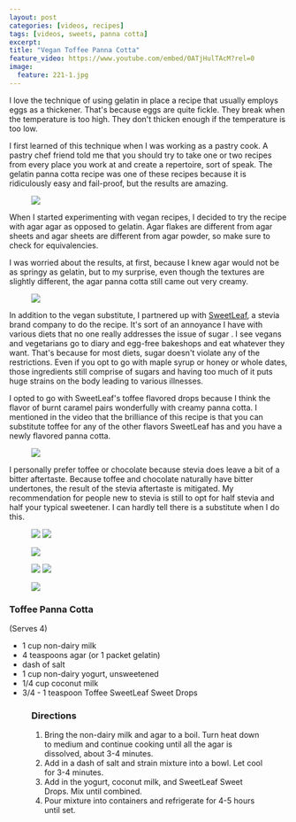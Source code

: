 ```yaml
---
layout: post
categories: [videos, recipes]
tags: [videos, sweets, panna cotta]
excerpt: 
title: "Vegan Toffee Panna Cotta"
feature_video: https://www.youtube.com/embed/0ATjHulTAcM?rel=0
image:
  feature: 221-1.jpg
---
```


I love the technique of using gelatin in place a recipe that usually employs eggs as a thickener.  That's because eggs are quite fickle.  They break when the temperature is too high.  They don't thicken enough if the temperature is too low.  

I first learned of this technique when I was working as a pastry cook.  A pastry chef friend told me that you should try to take one or two recipes from every place you work at and create a repertoire, sort of speak.  The gelatin panna cotta recipe was one of these recipes because it is ridiculously easy and fail-proof, but the results are amazing.

<figure>
    <img src="/images/221-4.jpg">
</figure> 

When I started experimenting with vegan recipes, I decided to try the recipe with agar agar as opposed to gelatin.  Agar flakes are different from agar sheets and agar sheets are different from agar powder, so make sure to check for equivalencies.  

I was worried about the results, at first, because I knew agar would not be as springy as gelatin, but to my surprise, even though the textures are slightly different, the agar panna cotta still came out very creamy.

<figure>
    <img src="/images/221-10.jpg">
</figure> 

In addition to the vegan substitute, I partnered up with [SweetLeaf](http://sweetleaf.com/), a stevia brand company to do the recipe.  It's sort of an annoyance I have with various diets that no one really addresses the issue of sugar .  I see vegans and vegetarians go to diary and egg-free bakeshops and eat whatever they want.  That's because for most diets, sugar doesn't violate any of the restrictions.  Even if you opt to go with maple syrup or honey or whole dates, those ingredients  still comprise of sugars and having too much of it puts huge strains on the body leading to various illnesses.

I opted to go with SweetLeaf's toffee flavored drops because I think the flavor of burnt caramel pairs wonderfully with creamy panna cotta.  I mentioned in the video that the brilliance of this recipe is that you can substitute toffee for any of the other flavors SweetLeaf has and you have a newly flavored panna cotta. 

<figure>
    <img src="/images/221-8.jpg">
</figure> 

I personally prefer toffee or chocolate because stevia does leave a bit of a bitter aftertaste.  Because toffee and chocolate naturally have bitter undertones, the result of the stevia aftertaste is mitigated.  My recommendation for people new to stevia is still to opt for half stevia and half your typical sweetener.  I can hardly tell there is a substitute when I do this. 





<figure class="half">
<img src="/images/221-5.jpg">
<img src="/images/221-7.jpg">
</figure>

<figure>
    <img src="/images/221-9.jpg">
</figure>

<figure class="half">
<img src="/images/221-12.jpg">
<img src="/images/221-14.jpg">
</figure>

<figure>
    <img src="/images/221-19.jpg">
</figure>


### Toffee Panna Cotta

(Serves 4)


- 1 cup non-dairy milk
- 4 teaspoons agar (or 1 packet gelatin)
- dash of salt
- 1 cup non-dairy yogurt, unsweetened
- 1/4 cup coconut milk
- 3/4 - 1 teaspoon Toffee SweetLeaf Sweet Drops
</figure>

<figure class="directions" markdown="1">

### Directions

1. Bring the non-dairy milk and agar to a boil.  Turn heat down to medium and continue cooking until all the agar is dissolved, about 3-4 minutes.
2. Add in a dash of salt and strain mixture into a bowl.  Let cool for 3-4 minutes.
3. Add in the yogurt, coconut milk, and SweetLeaf Sweet Drops.  Mix until combined.
4. Pour mixture into containers and refrigerate for 4-5 hours until set.

</figure>